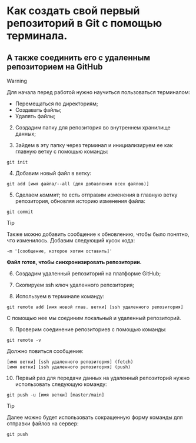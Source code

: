 # Как создать свой первый репозиторий в Git с помощью терминала.
## А также соединить его с удаленным репозиторием на GitHub

> [!WARNING]
> Для начала перед работой нужно научиться пользоваться терминалом:  
> 
> - Перемещаться по директориям;  
> - Создавать файлы;  
> - Удалять файлы;  

2) Создадим папку для репозитория во внутреннем хранилище данных;  

3) Зайдем в эту папку через терминал и инициализируем ее как главную ветку с помощью команды:
```
git init
```   

4) Добавим новый файл в ветку:
```
git add [имя файла/--all (для добавления всех файлов)]
```

5) Сделаем *коммит*; то есть отправим изменения в главную ветку репозитория, обновляя историю изменения файла:
```
git commit
```
> [!TIP]
> Также можно добавить сообщение к обновлению, чтобы было понятно, что изменилось. Добавим следующий кусок кода:
> ```
> -m '[сообщение, которое хотим оставить]'
> ```
**Файл готов, чтобы синхронизировать репозитории.**

6) Создадим удаленный репозиторий на платформе GitHub;  

7) Скопируем ssh ключ удаленного репозитория;  

8) Используем в терминале команду: 
```
git remote add [имя новой глав. ветки] [ssh удаленного репозитория]
```
С помощью нее мы соединим локальный и удаленный репозиторий.  
  
9) Проверим соединение репозиториев с помощью команды:
```
git remote -v
```
Должно повиться сообщение:
```
[имя ветки] [ssh удаленного репозитория] (fetch)
[имя ветки] [ssh удаленного репозитория] (push)
```
10) Первый раз для передачи данных на удаленный репозиторий нужно использовать следующую команду:  
```
git push -u [имя ветки] [master/main]
```
> [!TIP]
> Далее можно будет использовать сокращенную форму команды для отправки файлов на сервер:
> ```
> git push
> ```
